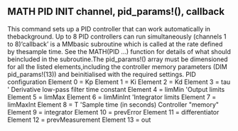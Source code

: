 ## MATH PID INIT channel, pid_params!(), callback

This command sets up a PID controller that can work automatically in thebackground. Up to 8 PID controllers can run simultaneously (channels 1 to 8)‘callback’ is a MMbasic subroutine which is called at the rate defined by thesample time. See the MATH(PID …) function for details of what should beincluded in the subroutine.The pid_params!() array must be dimensioned for all the listed elements,including the controller memory parameters (DIM pid_params!(13)) and beinitialised with the required settings. PID configuration Element 0 = Kp Element 1 = Ki Element 2 = Kd Element 3 = tau ' Derivative low-pass filter time constant Element 4 = limMin 'Output limits Element 5 = limMax Element 6 = limMinInt 'Integrator limits Element 7 = limMaxInt Element 8 = T 'Sample time (in seconds) Controller "memory" Element 9 = integrator Element 10 = prevError Element 11 = differentiator Element 12 = prevMeasurement Element 13 = out
